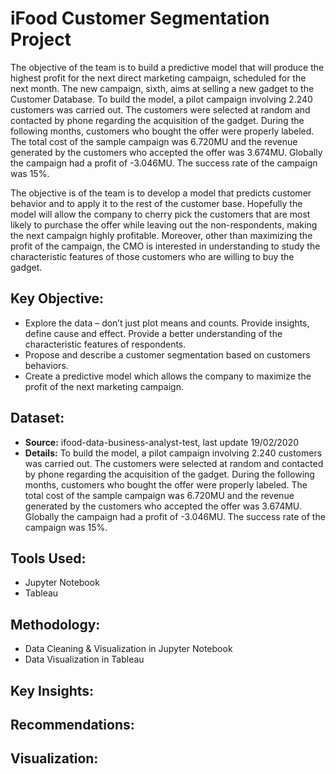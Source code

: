 # iFood Customer Segmentation Project
  The objective of the team is to build a predictive model that will produce the highest profit for the next direct marketing campaign, scheduled for the next month. The new campaign, sixth, aims at selling a new gadget to the Customer Database. To build the model, a pilot campaign involving 2.240 customers was carried out. The customers were selected at random and contacted by phone regarding the acquisition of the gadget. During the following months, customers who bought the offer were properly labeled. The total cost of the sample campaign was 6.720MU and the revenue generated by the customers who accepted the offer was 3.674MU. Globally the campaign had a profit of -3.046MU. The success rate of the campaign was 15%.
  
  The objective is of the team is to develop a model that predicts customer behavior and to apply it to the rest of the customer base. Hopefully the model will allow the company to cherry pick the customers that are most likely to purchase the offer while leaving out the non-respondents, making the next campaign highly profitable. Moreover, other than maximizing the profit of the campaign, the CMO is interested in understanding to study the characteristic features of those customers who are willing to buy the gadget.
  
## Key Objective:
- Explore the data – don’t just plot means and counts. Provide insights, define cause and effect. Provide a better understanding of the characteristic features of respondents.
- Propose and describe a customer segmentation based on customers behaviors.
- Create a predictive model which allows the company to maximize the profit of the next marketing campaign.

## Dataset:
- **Source:** ifood-data-business-analyst-test, last update 19/02/2020
- **Details:** To build the model, a pilot campaign involving 2.240 customers was carried out. The customers were selected at random and contacted by phone regarding the acquisition of the gadget. During the following months, customers who bought the offer were properly labeled. The total cost of the sample campaign was 6.720MU and the revenue generated by the customers who accepted the offer was 3.674MU. Globally the campaign had a profit of -3.046MU. The success rate of the campaign was 15%.

## Tools Used:
- Jupyter Notebook
- Tableau

## Methodology:
- Data Cleaning & Visualization in Jupyter Notebook
- Data Visualization in Tableau

## Key Insights:


## Recommendations:

## Visualization:
